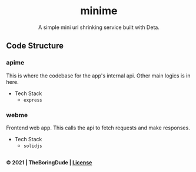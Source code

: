 <div align="center">
    <h1>minime</h1>
    <p>A simple mini url shrinking service built with Deta.</p>
</div>

## Code Structure

### apime

This is where the codebase for the app's internal api. Other main logics is in here.

- Tech Stack
  - `express`

### webme

Frontend web app. This calls the api to fetch requests and make responses.

- Tech Stack
  - `solidjs`

##

**&copy; 2021 | TheBoringDude | [License](./LICENSE)**
